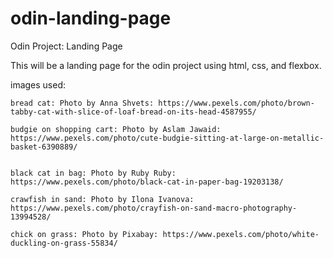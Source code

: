 # odin-landing-page
Odin Project: Landing Page

This will be a landing page for the odin project using html, css, and flexbox.

images used:

    bread cat: Photo by Anna Shvets: https://www.pexels.com/photo/brown-tabby-cat-with-slice-of-loaf-bread-on-its-head-4587955/

    budgie on shopping cart: Photo by Aslam Jawaid: https://www.pexels.com/photo/cute-budgie-sitting-at-large-on-metallic-basket-6390889/


    black cat in bag: Photo by Ruby Ruby: https://www.pexels.com/photo/black-cat-in-paper-bag-19203138/

    crawfish in sand: Photo by Ilona Ivanova: https://www.pexels.com/photo/crayfish-on-sand-macro-photography-13994528/

    chick on grass: Photo by Pixabay: https://www.pexels.com/photo/white-duckling-on-grass-55834/